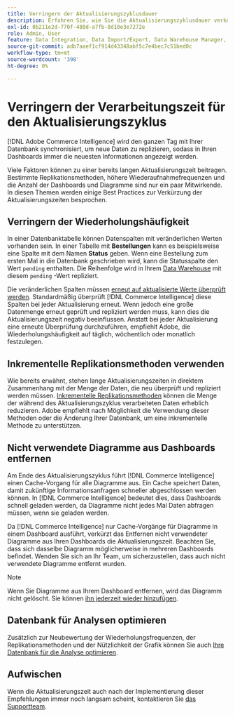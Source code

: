 ```yaml
---
title: Verringern der Aktualisierungszyklusdauer
description: Erfahren Sie, wie Sie die Aktualisierungszyklusdauer verkürzen.
exl-id: 0b211e2d-770f-480d-a7fb-8d10e3e7272e
role: Admin, User
feature: Data Integration, Data Import/Export, Data Warehouse Manager, Dashboards
source-git-commit: adb7aaef1cf914d43348abf5c7e4bec7c51bed0c
workflow-type: tm+mt
source-wordcount: '398'
ht-degree: 0%

---
```


# Verringern der Verarbeitungszeit für den Aktualisierungszyklus

[!DNL Adobe Commerce Intelligence] wird den ganzen Tag mit Ihrer Datenbank synchronisiert, um neue Daten zu replizieren, sodass in Ihren Dashboards immer die neuesten Informationen angezeigt werden.

Viele Faktoren können zu einer bereits langen Aktualisierungszeit beitragen. Bestimmte Replikationsmethoden, höhere Wiederaufnahmefrequenzen und die Anzahl der Dashboards und Diagramme sind nur ein paar Mitwirkende. In diesen Themen werden einige Best Practices zur Verkürzung der Aktualisierungszeiten besprochen.

## Verringern der Wiederholungshäufigkeit

In einer Datenbanktabelle können Datenspalten mit veränderlichen Werten vorhanden sein. In einer Tabelle mit **Bestellungen** kann es beispielsweise eine Spalte mit dem Namen **Status** geben. Wenn eine Bestellung zum ersten Mal in die Datenbank geschrieben wird, kann die Statusspalte den Wert `pending` enthalten. Die Reihenfolge wird in Ihrem [Data Warehouse](../data-analyst/data-warehouse-mgr/tour-dwm.md) mit diesem `pending` -Wert repliziert.

Die veränderlichen Spalten müssen [erneut auf aktualisierte Werte überprüft werden](../data-analyst/data-warehouse-mgr/cfg-data-rechecks.md). Standardmäßig überprüft [!DNL Commerce Intelligence] diese Spalten bei jeder Aktualisierung erneut. Wenn jedoch eine große Datenmenge erneut geprüft und repliziert werden muss, kann dies die Aktualisierungszeit negativ beeinflussen. Anstatt bei jeder Aktualisierung eine erneute Überprüfung durchzuführen, empfiehlt Adobe, die Wiederholungshäufigkeit auf täglich, wöchentlich oder monatlich festzulegen.

## Inkrementelle Replikationsmethoden verwenden

Wie bereits erwähnt, stehen lange Aktualisierungszeiten in direktem Zusammenhang mit der Menge der Daten, die neu überprüft und repliziert werden müssen. [Inkrementelle Replikationsmethoden](../data-analyst/data-warehouse-mgr/cfg-replication-methods.md) können die Menge der während des Aktualisierungszyklus verarbeiteten Daten erheblich reduzieren. Adobe empfiehlt nach Möglichkeit die Verwendung dieser Methoden oder die Änderung Ihrer Datenbank, um eine inkrementelle Methode zu unterstützen.

## Nicht verwendete Diagramme aus Dashboards entfernen

Am Ende des Aktualisierungszyklus führt [!DNL Commerce Intelligence] einen Cache-Vorgang für alle Diagramme aus. Ein Cache speichert Daten, damit zukünftige Informationsanfragen schneller abgeschlossen werden können. In [!DNL Commerce Intelligence] bedeutet dies, dass Dashboards schnell geladen werden, da Diagramme nicht jedes Mal Daten abfragen müssen, wenn sie geladen werden.

Da [!DNL Commerce Intelligence] nur Cache-Vorgänge für Diagramme in einem Dashboard ausführt, verkürzt das Entfernen nicht verwendeter Diagramme aus Ihren Dashboards die Aktualisierungszeit. Beachten Sie, dass sich dasselbe Diagramm möglicherweise in mehreren Dashboards befindet. Wenden Sie sich an Ihr Team, um sicherzustellen, dass auch nicht verwendete Diagramme entfernt wurden.

>[!NOTE]
>
>Wenn Sie Diagramme aus Ihrem Dashboard entfernen, wird das Diagramm nicht gelöscht. Sie können [ihn jederzeit wieder hinzufügen](../data-user/dashboards/add-charts-dashboard.md).

## Datenbank für Analysen optimieren

Zusätzlich zur Neubewertung der Wiederholungsfrequenzen, der Replikationsmethoden und der Nützlichkeit der Grafik können Sie auch [Ihre Datenbank für die Analyse optimieren](../best-practices/opt-db-analysis.md).

## Aufwischen

Wenn die Aktualisierungszeit auch nach der Implementierung dieser Empfehlungen immer noch langsam scheint, kontaktieren Sie [das Supportteam](https://experienceleague.adobe.com/docs/commerce-knowledge-base/kb/troubleshooting/miscellaneous/mbi-service-policies.html).

